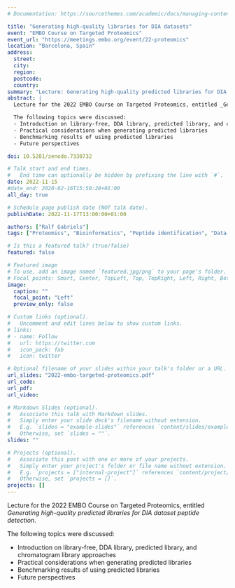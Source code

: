```yaml
---
# Documentation: https://sourcethemes.com/academic/docs/managing-content/

title: "Generating high-quality libraries for DIA datasets"
event: "EMBO Course on Targeted Proteomics"
event_url: "https://meetings.embo.org/event/22-proteomics"
location: "Barcelona, Spain"
address:
  street:
  city:
  region:
  postcode:
  country:
summary: "Lecture: Generating high-quality predicted libraries for DIA dataset peptide detection"
abstract: |
  Lecture for the 2022 EMBO Course on Targeted Proteomics, entitled _Generating high-quality predicted libraries for DIA dataset peptide detection_. 

  The following topics were discussed:
  - Introduction on library-free, DDA library, predicted library, and chromatogram library approaches
  - Practical considerations when generating predicted libraries
  - Benchmarking results of using predicted libraries
  - Future perspectives

doi: 10.5281/zenodo.7330732

# Talk start and end times.
#   End time can optionally be hidden by prefixing the line with `#`.
date: 2022-11-15
#date_end: 2020-02-16T15:50:28+01:00
all_day: true

# Schedule page publish date (NOT talk date).
publishDate: 2022-11-17T13:00:00+01:00

authors: ["Ralf Gabriels"]
tags: ["Proteomics", "Bioinformatics", "Peptide identification", "Data-independent Acquisition", "Lecture"]

# Is this a featured talk? (true/false)
featured: false

# Featured image
# To use, add an image named `featured.jpg/png` to your page's folder.
# Focal points: Smart, Center, TopLeft, Top, TopRight, Left, Right, BottomLeft, Bottom, BottomRight.
image:
  caption: ""
  focal_point: "Left"
  preview_only: false

# Custom links (optional).
#   Uncomment and edit lines below to show custom links.
# links:
# - name: Follow
#   url: https://twitter.com
#   icon_pack: fab
#   icon: twitter

# Optional filename of your slides within your talk's folder or a URL.
url_slides: "2022-embo-targeted-proteomics.pdf"
url_code:
url_pdf:
url_video:

# Markdown Slides (optional).
#   Associate this talk with Markdown slides.
#   Simply enter your slide deck's filename without extension.
#   E.g. `slides = "example-slides"` references `content/slides/example-slides.md`.
#   Otherwise, set `slides = ""`.
slides: ""

# Projects (optional).
#   Associate this post with one or more of your projects.
#   Simply enter your project's folder or file name without extension.
#   E.g. `projects = ["internal-project"]` references `content/project/deep-learning/index.md`.
#   Otherwise, set `projects = []`.
projects: []
---
```

Lecture for the 2022 EMBO Course on Targeted Proteomics, entitled _Generating high-quality predicted libraries for DIA dataset peptide detection_. 

The following topics were discussed:
- Introduction on library-free, DDA library, predicted library, and chromatogram library approaches
- Practical considerations when generating predicted libraries
- Benchmarking results of using predicted libraries
- Future perspectives

